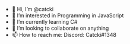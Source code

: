- 👋 Hi, I’m @catcki
- 👀 I’m interested in Programming in JavaScript
- 🌱 I’m currently learning C#
- 💞️ I’m looking to collaborate on anything
- 📫 How to reach me: Discord: Catcki#1348

<!---
catcki/catcki is a ✨ special ✨ repository because its `README.md` (this file) appears on your GitHub profile.
You can click the Preview link to take a look at your changes.
--->
